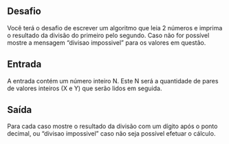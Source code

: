 ## Desafio

Você terá o desafio de escrever um algoritmo que leia 2 números e imprima
o resultado da divisão do primeiro pelo segundo. Caso não for possível mostre
a mensagem “divisao impossivel” para os valores em questão.

## Entrada

A entrada contém um número inteiro N. Este N será a quantidade de pares de
valores inteiros (X e Y) que serão lidos em seguida.

## Saída

Para cada caso mostre o resultado da divisão com um dígito após o ponto
decimal, ou “divisao impossivel” caso não seja possível efetuar o cálculo.